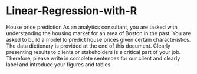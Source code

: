 # Linear-Regression-with-R
House price prediction 
As an analytics consultant, you are tasked with understanding the housing market for an area of Boston in the past. You are asked to build a model to predict house prices given certain characteristics. The data dictionary is provided at the end of this document.
Clearly presenting results to clients or stakeholders is a critical part of your job. Therefore, please write in complete sentences for our client and clearly label and introduce your figures and tables. 
